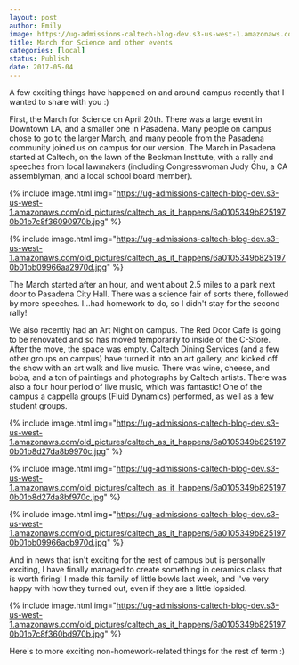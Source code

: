 ```yaml
---
layout: post
author: Emily
image: https://ug-admissions-caltech-blog-dev.s3-us-west-1.amazonaws.com/old_pictures/caltech_as_it_happens/6a0105349b8251970b01bb09966a7a970d.jpg
title: March for Science and other events
categories: [local]
status: Publish
date: 2017-05-04
---
```



A few exciting things have happened on and around campus recently that I wanted to share with you :)

First, the March for Science on April 20th. There was a large event in Downtown LA, and a smaller one in Pasadena. Many people on campus chose to go to the larger March, and many people from the Pasadena community joined us on campus for our version. The March in Pasadena started at Caltech, on the lawn of the Beckman Institute, with a rally and speeches from local lawmakers (including Congresswoman Judy Chu, a CA assemblyman, and a local school board member).


{% include image.html img="https://ug-admissions-caltech-blog-dev.s3-us-west-1.amazonaws.com/old_pictures/caltech_as_it_happens/6a0105349b8251970b01b7c8f36090970b.jpg" %}


{% include image.html img="https://ug-admissions-caltech-blog-dev.s3-us-west-1.amazonaws.com/old_pictures/caltech_as_it_happens/6a0105349b8251970b01bb09966aa2970d.jpg" %}

The March started after an hour, and went about 2.5 miles to a park next door to Pasadena City Hall. There was a science fair of sorts there, followed by more speeches. I...had homework to do, so I didn't stay for the second rally!

We also recently had an Art Night on campus. The Red Door Cafe is going to be renovated and so has moved temporarily to inside of the C-Store. After the move, the space was empty. Caltech Dining Services (and a few other groups on campus) have turned it into an art gallery, and kicked off the show with an art walk and live music. There was wine, cheese, and boba, and a ton of paintings and photographs by Caltech artists. There was also a four hour period of live music, which was fantastic! One of the campus a cappella groups (Fluid Dynamics) performed, as well as a few student groups.


{% include image.html img="https://ug-admissions-caltech-blog-dev.s3-us-west-1.amazonaws.com/old_pictures/caltech_as_it_happens/6a0105349b8251970b01b8d27da8b9970c.jpg" %}


{% include image.html img="https://ug-admissions-caltech-blog-dev.s3-us-west-1.amazonaws.com/old_pictures/caltech_as_it_happens/6a0105349b8251970b01b8d27da8bf970c.jpg" %}


{% include image.html img="https://ug-admissions-caltech-blog-dev.s3-us-west-1.amazonaws.com/old_pictures/caltech_as_it_happens/6a0105349b8251970b01bb09966acb970d.jpg" %}

And in news that isn't exciting for the rest of campus but is personally exciting, I have finally managed to create something in ceramics class that is worth firing! I made this family of little bowls last week, and I've very happy with how they turned out, even if they are a little lopsided.


{% include image.html img="https://ug-admissions-caltech-blog-dev.s3-us-west-1.amazonaws.com/old_pictures/caltech_as_it_happens/6a0105349b8251970b01b7c8f360bd970b.jpg" %}

Here's to more exciting non-homework-related things for the rest of term :)
